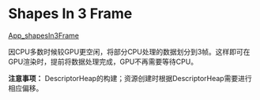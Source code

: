 # Shapes In 3 Frame  

[App_shapesIn3Frame](./App_shapesIn3Frame.cpp)  

因CPU多数时候较GPU更空闲，将部分CPU处理的数据划分到3帧。这样即可在GPU渲染时，提前将数据处理完成，GPU不再需要等待CPU。  

**注意事项：** DescriptorHeap的构建；资源创建时根据DescriptorHeap需要进行相应偏移。  